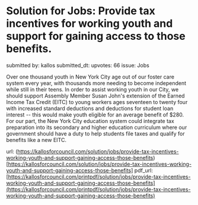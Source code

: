 # Solution for Jobs: Provide tax incentives for working youth and support for gaining access to those benefits. #

submitted by: kallos
submitted_dt: 
upvotes: 66
issue: Jobs

Over one thousand youth in New York City age out of our foster care system every year, with thousands more needing to become independent while still in their teens. In order to assist working youth in our City, we should support Assembly Member Susan John's extension of the Earned Income Tax Credit (EITC) to young workers ages seventeen to twenty four with increased standard deductions and deductions for student loan interest -- this would make youth eligible for an average benefit of $280. For our part, the New York City education system could integrate tax preparation into its secondary and higher education curriculum where our government should have a duty to help students file taxes and qualify for benefits like a new EITC.

url: (https://kallosforcouncil.com/solution/jobs/provide-tax-incentives-working-youth-and-support-gaining-access-those-benefits)[https://kallosforcouncil.com/solution/jobs/provide-tax-incentives-working-youth-and-support-gaining-access-those-benefits]
pdf_url: [https://kallosforcouncil.com/printpdf/solution/jobs/provide-tax-incentives-working-youth-and-support-gaining-access-those-benefits](https://kallosforcouncil.com/printpdf/solution/jobs/provide-tax-incentives-working-youth-and-support-gaining-access-those-benefits)